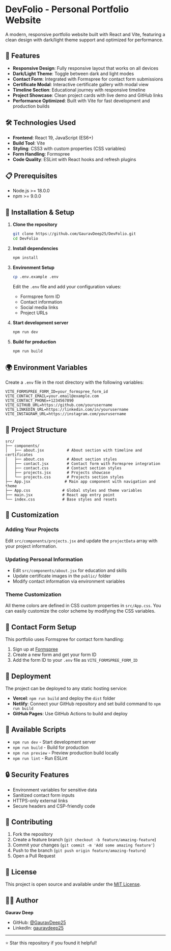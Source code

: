 # DevFolio - Personal Portfolio Website

A modern, responsive portfolio website built with React and Vite, featuring a clean design with dark/light theme support and optimized for performance.

## 🚀 Features

- **Responsive Design**: Fully responsive layout that works on all devices
- **Dark/Light Theme**: Toggle between dark and light modes
- **Contact Form**: Integrated with Formspree for contact form submissions
- **Certificate Modal**: Interactive certificate gallery with modal view
- **Timeline Section**: Educational journey with responsive timeline
- **Project Showcase**: Clean project cards with live demo and GitHub links
- **Performance Optimized**: Built with Vite for fast development and production builds

## 🛠️ Technologies Used

- **Frontend**: React 19, JavaScript (ES6+)
- **Build Tool**: Vite
- **Styling**: CSS3 with custom properties (CSS variables)
- **Form Handling**: Formspree
- **Code Quality**: ESLint with React hooks and refresh plugins

## 📋 Prerequisites

- Node.js >= 18.0.0
- npm >= 9.0.0

## 🔧 Installation & Setup

1. **Clone the repository**
   ```bash
   git clone https://github.com/GauravDeep25/DevFolio.git
   cd DevFolio
   ```

2. **Install dependencies**
   ```bash
   npm install
   ```

3. **Environment Setup**
   ```bash
   cp .env.example .env
   ```
   Edit the `.env` file and add your configuration values:
   - Formspree form ID
   - Contact information
   - Social media links
   - Project URLs

4. **Start development server**
   ```bash
   npm run dev
   ```

5. **Build for production**
   ```bash
   npm run build
   ```

## 🌍 Environment Variables

Create a `.env` file in the root directory with the following variables:

```env
VITE_FORMSPREE_FORM_ID=your_formspree_form_id
VITE_CONTACT_EMAIL=your.email@example.com
VITE_CONTACT_PHONE=+1234567890
VITE_GITHUB_URL=https://github.com/yourusername
VITE_LINKEDIN_URL=https://linkedin.com/in/yourusername
VITE_INSTAGRAM_URL=https://instagram.com/yourusername
```

## 📁 Project Structure

```
src/
├── components/
│   ├── about.jsx          # About section with timeline and certificates
│   ├── about.css          # About section styles
│   ├── contact.jsx        # Contact form with Formspree integration
│   ├── contact.css        # Contact section styles
│   ├── projects.jsx       # Projects showcase
│   └── projects.css       # Projects section styles
├── App.jsx               # Main app component with navigation and theme
├── App.css              # Global styles and theme variables
├── main.jsx             # React app entry point
└── index.css            # Base styles and resets
```

## 🎨 Customization

### Adding Your Projects
Edit `src/components/projects.jsx` and update the `projectData` array with your project information.

### Updating Personal Information
- Edit `src/components/about.jsx` for education and skills
- Update certificate images in the `public/` folder
- Modify contact information via environment variables

### Theme Customization
All theme colors are defined in CSS custom properties in `src/App.css`. You can easily customize the color scheme by modifying the CSS variables.

## 📧 Contact Form Setup

This portfolio uses Formspree for contact form handling:

1. Sign up at [Formspree](https://formspree.io/)
2. Create a new form and get your form ID
3. Add the form ID to your `.env` file as `VITE_FORMSPREE_FORM_ID`

## 🚀 Deployment

The project can be deployed to any static hosting service:

- **Vercel**: `npm run build` and deploy the `dist` folder
- **Netlify**: Connect your GitHub repository and set build command to `npm run build`
- **GitHub Pages**: Use GitHub Actions to build and deploy

## 📝 Available Scripts

- `npm run dev` - Start development server
- `npm run build` - Build for production
- `npm run preview` - Preview production build locally
- `npm run lint` - Run ESLint

## 🔒 Security Features

- Environment variables for sensitive data
- Sanitized contact form inputs
- HTTPS-only external links
- Secure headers and CSP-friendly code

## 🤝 Contributing

1. Fork the repository
2. Create a feature branch (`git checkout -b feature/amazing-feature`)
3. Commit your changes (`git commit -m 'Add some amazing feature'`)
4. Push to the branch (`git push origin feature/amazing-feature`)
5. Open a Pull Request

## 📄 License

This project is open source and available under the [MIT License](LICENSE).

## 👨‍💻 Author

**Gaurav Deep**
- GitHub: [@GauravDeep25](https://github.com/GauravDeep25)
- LinkedIn: [gauravdeep25](https://linkedin.com/in/gauravdeep25)

---

⭐ Star this repository if you found it helpful!
